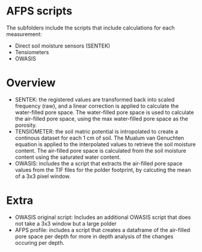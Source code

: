 # AFPS scripts

The subfolders include the scripts that include calculations for each measurement:
  -  Direct soil moisture sensors (SENTEK)
  -  Tensiometers
  -  OWASIS

# Overview
  -  SENTEK: the registered values are transformed back into scaled frequency (raw), and a linear correction is applied to calculate the water-filled pore space. The water-filled pore space is used to calculate the air-filled pore space, using the max water-filled pore space as the porosity.
  -  TENSIOMETER: the soil matric potential is intropolated to create a continous dataset for each 1 cm of soil. The Mualum van Genuchten equation is applied to the interpolated values to retrieve the soil moisture content. The air-filled pore space is calculated from the soil moisture content using the saturated water content.
  -  OWASIS: includes the a script that extracts the air-filled pore space values from the TIF files for the polder footprint, by calcuting the mean of a 3x3 pixel window.

# Extra
  -  OWASIS original script: Includes an additional OWASIS script that does not take a 3x3 window but a large polder
  -  AFPS profile: includes a script that creates a dataframe of the air-filled pore space per depth for more in depth analysis of the changes occuring per depth.
